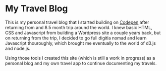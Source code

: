 # My Travel Blog

This is my personal travel blog that I started building on [Codepen](https://codepen.io/maarondesigns/pen/jpmEWw) after returning from and 8.5 month trip around the world. I knew basic HTML, CSS and Javascript from building a Wordpress site a couple years back, but on returning from the trip, I decided to go full digitla nomad and learn Javascript thouroughly, which brought me eventually to the world of d3.js and node.js. 

Using those tools I created this site (which is still a work in progress) as a personal blog and my own travel app to continue documenting my travels. 